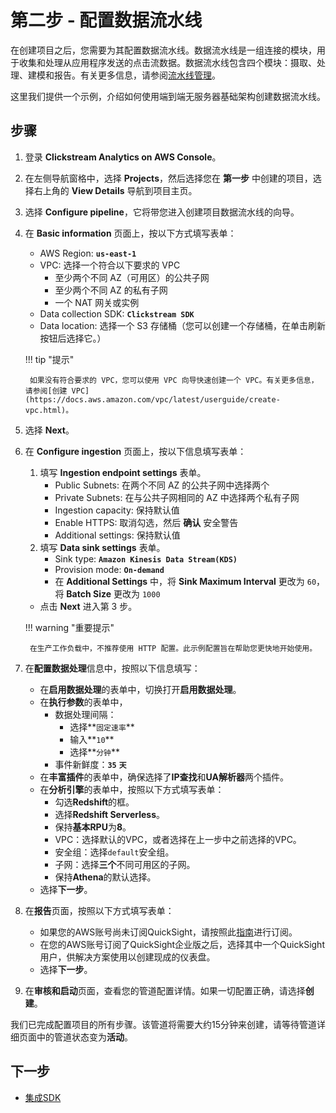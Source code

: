 # 第二步 - 配置数据流水线
在创建项目之后，您需要为其配置数据流水线。数据流水线是一组连接的模块，用于收集和处理从应用程序发送的点击流数据。数据流水线包含四个模块：摄取、处理、建模和报告。有关更多信息，请参阅[流水线管理](../pipeline-mgmt/index.md)。

这里我们提供一个示例，介绍如何使用端到端无服务器基础架构创建数据流水线。

## 步骤

1. 登录 **Clickstream Analytics on AWS Console**。
2. 在左侧导航窗格中，选择 **Projects**，然后选择您在 **第一步** 中创建的项目，选择右上角的 **View Details** 导航到项目主页。
3. 选择 **Configure pipeline**，它将带您进入创建项目数据流水线的向导。
4. 在 **Basic information** 页面上，按以下方式填写表单：
    * AWS Region: **`us-east-1`**
    * VPC: 选择一个符合以下要求的 VPC
        - 至少两个不同 AZ（可用区）的公共子网
        - 至少两个不同 AZ 的私有子网
        - 一个 NAT 网关或实例
    * Data collection SDK: **`Clickstream SDK`**
    * Data location: 选择一个 S3 存储桶（您可以创建一个存储桶，在单击刷新按钮后选择它。）

    !!! tip "提示"

        如果没有符合要求的 VPC，您可以使用 VPC 向导快速创建一个 VPC。有关更多信息，请参阅[创建 VPC](https://docs.aws.amazon.com/vpc/latest/userguide/create-vpc.html)。

5. 选择 **Next**。
6. 在 **Configure ingestion** 页面上，按以下信息填写表单：
    1. 填写 **Ingestion endpoint settings** 表单。
        * Public Subnets: 在两个不同 AZ 的公共子网中选择两个
        * Private Subnets: 在与公共子网相同的 AZ 中选择两个私有子网
        * Ingestion capacity: 保持默认值
        * Enable HTTPS: 取消勾选，然后 **确认** 安全警告
        * Additional settings: 保持默认值
    2. 填写 **Data sink settings** 表单。
        * Sink type: **`Amazon Kinesis Data Stream(KDS)`**
        * Provision mode: **`On-demand`**
        * 在 **Additional Settings** 中，将 **Sink Maximum Interval** 更改为 `60`，将 **Batch Size** 更改为 `1000`
    * 点击 **Next** 进入第 3 步。

    !!! warning "重要提示"

        在生产工作负载中，不推荐使用 HTTP 配置。此示例配置旨在帮助您更快地开始使用。

5. 在**配置数据处理**信息中，按照以下信息填写：
    * 在**启用数据处理**的表单中，切换打开**启用数据处理**。
    * 在**执行参数**的表单中，
        * 数据处理间隔：
            * 选择**`固定速率`**
            * 输入**`10`**
            * 选择**`分钟`**
        * 事件新鲜度：**`35`** **`天`**
    * 在**丰富插件**的表单中，确保选择了**IP查找**和**UA解析器**两个插件。
    * 在**分析引擎**的表单中，按照以下方式填写表单：
        * 勾选**Redshift**的框。
        * 选择**Redshift Serverless**。
        * 保持**基本RPU**为**8**。
        * VPC：选择默认的VPC，或者选择在上一步中之前选择的VPC。
        * 安全组：选择`default`安全组。
        * 子网：选择**三个**不同可用区的子网。
        * 保持**Athena**的默认选择。
    * 选择**下一步**。

6. 在**报告**页面，按照以下方式填写表单：
    * 如果您的AWS账号尚未订阅QuickSight，请按照此[指南][quickSight-subscription]进行订阅。
    * 在您的AWS账号订阅了QuickSight企业版之后，选择其中一个QuickSight用户，供解决方案使用以创建现成的仪表盘。
    * 选择**下一步**。

7. 在**审核和启动**页面，查看您的管道配置详情。如果一切配置正确，请选择**创建**。

我们已完成配置项目的所有步骤。该管道将需要大约15分钟来创建，请等待管道详细页面中的管道状态变为**活动**。

## 下一步

* [集成SDK](./3.integrate-sdk.md)

[quickSight-subscription]: https://docs.aws.amazon.com/quicksight/latest/user/signing-up.html
[create-a-VPC]: https://docs.aws.amazon.com/vpc/latest/userguide/create-vpc.html
